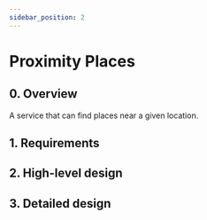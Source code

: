 ```yaml
---
sidebar_position: 2
---
```


# Proximity Places

## 0. Overview

A service that can find places near a given location.

## 1. Requirements

## 2. High-level design

## 3. Detailed design
